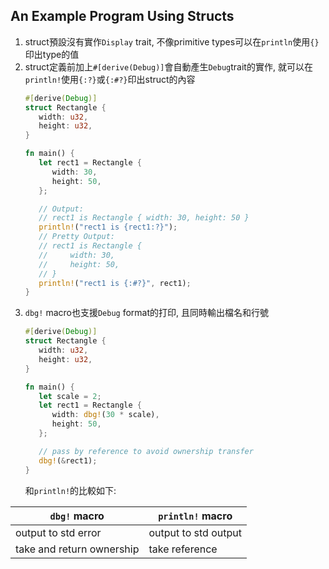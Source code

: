 ## An Example Program Using Structs
1. struct預設沒有實作`Display` trait, 不像primitive types可以在`println`使用`{}`印出type的值
2. struct定義前加上`#[derive(Debug)]`會自動產生`Debug`trait的實作,
   就可以在`println!`使用`{:?}`或`{:#?}`印出struct的內容
   ```rust
   #[derive(Debug)]
   struct Rectangle {
      width: u32,
      height: u32,
   }

   fn main() {
      let rect1 = Rectangle {
         width: 30,
         height: 50,
      };

      // Output:
      // rect1 is Rectangle { width: 30, height: 50 }
      println!("rect1 is {rect1:?}");
      // Pretty Output:
      // rect1 is Rectangle {
      //     width: 30,
      //     height: 50,
      // }
      println!("rect1 is {:#?}", rect1);
   }
   ```
3. `dbg!` macro也支援`Debug` format的打印, 且同時輸出檔名和行號
   ```rust
   #[derive(Debug)]
   struct Rectangle {
      width: u32,
      height: u32,
   }

   fn main() {
      let scale = 2;
      let rect1 = Rectangle {
         width: dbg!(30 * scale),
         height: 50,
      };

      // pass by reference to avoid ownership transfer
      dbg!(&rect1);
   }
   ```
   和`println!`的比較如下:

| `dbg!` macro              | `println!` macro     |
| ------------------------- | -------------------- |
| output to std error       | output to std output |
| take and return ownership | take reference       |
